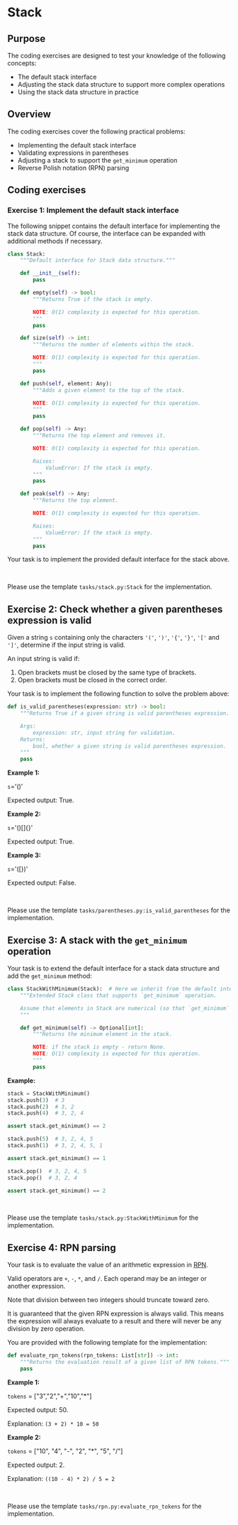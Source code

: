 # Stack

## Purpose

The coding exercises are designed to test your knowledge of the following concepts:

* The default stack interface
* Adjusting the stack data structure to support more complex operations
* Using the stack data structure in practice

## Overview

The coding exercises cover the following practical problems:
* Implementing the default stack interface
* Validating expressions in parentheses
* Adjusting a stack to support the `get_minimum` operation
* Reverse Polish notation (RPN) parsing

## Coding exercises

### Exercise 1: Implement the default stack interface

The following snippet contains the default interface for implementing the stack data structure. Of course, the interface can be expanded with additional methods if necessary.

```python
class Stack:
    """Default interface for Stack data structure."""

    def __init__(self):
        pass

    def empty(self) -> bool:
        """Returns True if the stack is empty.

        NOTE: O(1) complexity is expected for this operation.
        """
        pass

    def size(self) -> int:
        """Returns the number of elements within the stack.

        NOTE: O(1) complexity is expected for this operation.
        """
        pass

    def push(self, element: Any):
        """Adds a given element to the top of the stack.

        NOTE: O(1) complexity is expected for this operation.
        """
        pass

    def pop(self) -> Any:
        """Returns the top element and removes it.

        NOTE: O(1) complexity is expected for this operation.

        Raises:
            ValueError: If the stack is empty.
        """
        pass

    def peak(self) -> Any:
        """Returns the top element.

        NOTE: O(1) complexity is expected for this operation.

        Raises:
            ValueError: If the stack is empty.
        """
        pass
```

Your task is to implement the provided default interface for the stack above.

<br/>

Please use the template `tasks/stack.py:Stack` for the implementation.

## Exercise 2: Check whether a given parentheses expression is valid

Given a string `s` containing only the characters `'('`, `')'`, `'{'`, `'}'`, `'['` and `']'`, determine if the input string is valid.

An input string is valid if:

1. Open brackets must be closed by the same type of brackets.
2. Open brackets must be closed in the correct order.


Your task is to implement the following function to solve the problem above:

```python
def is_valid_parentheses(expression: str) -> bool:
    """Returns True if a given string is valid parentheses expression.

    Args:
        expression: str, input string for validation.
    Returns:
        bool, whether a given string is valid parentheses expression.
    """
    pass
```

**Example 1:**

`s`='()'

Expected output: True.

**Example 2:**

`s`='()[]{}'

Expected output: True.

**Example 3:**

`s`='([})'

Expected output: False.

<br/>

Please use the template `tasks/parentheses.py:is_valid_parentheses` for the implementation.

## Exercise 3: A stack with the `get_minimum` operation

Your task is to extend the default interface for a stack data structure and add the `get_minimum` method:

```python
class StackWithMinimum(Stack):  # Here we inherit from the default interface, make sure it is implemented already.
    """Extended Stack class that supports `get_minimum` operation.

    Assume that elements in Stack are numerical (so that `get_minimum` operation is eligible).
    """

    def get_minimum(self) -> Optional[int]:
        """Returns the minimum element in the stack.

        NOTE: if the stack is empty - return None.
        NOTE: O(1) complexity is expected for this operation.
        """
        pass
```

**Example:**

```python
stack = StackWithMinimum()
stack.push(3)  # 3
stack.push(2)  # 3, 2
stack.push(4)  # 3, 2, 4

assert stack.get_minimum() == 2

stack.push(5)  # 3, 2, 4, 5
stack.push(1)  # 3, 2, 4, 5, 1

assert stack.get_minimum() == 1

stack.pop()  # 3, 2, 4, 5
stack.pop()  # 3, 2, 4

assert stack.get_minimum() == 2
```

<br/>

Please use the template `tasks/stack.py:StackWithMinimum` for the implementation.


## Exercise 4: RPN parsing

Your task is to evaluate the value of an arithmetic expression in [RPN](https://en.wikipedia.org/wiki/Reverse_Polish_notation).

Valid operators are `+`, `-`, `*`, and `/`. Each operand may be an integer or another expression.

Note that division between two integers should truncate toward zero.

It is guaranteed that the given RPN expression is always valid. This means the expression will always evaluate to a result and there will never be any division by zero operation.

You are provided with the following template for the implementation:

```python
def evaluate_rpn_tokens(rpn_tokens: List[str]) -> int:
    """Returns the evaluation result of a given list of RPN tokens."""
    pass
```


**Example 1:**

`tokens` = ["3","2","+","10","*"]

Expected output: 50.

Explanation: `(3 + 2) * 10 = 50`

**Example 2:**

`tokens` = ["10", "4", "-", "2", "*", "5", "/"]

Expected output: 2.

Explanation: `((10 - 4) * 2) / 5 = 2`

<br/>

Please use the template `tasks/rpn.py:evaluate_rpn_tokens` for the implementation.

